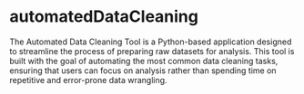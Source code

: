 # automatedDataCleaning
The Automated Data Cleaning Tool is a Python-based application designed to streamline the process of preparing raw datasets for analysis. This tool is built with the goal of automating the most common data cleaning tasks, ensuring that users can focus on analysis rather than spending time on repetitive and error-prone data wrangling.
